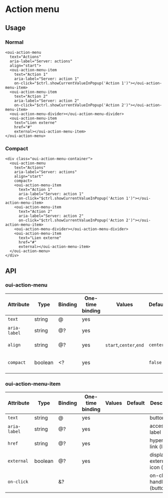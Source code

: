 # Action menu

<component-status cx-design="complete" ux="prototype"></component-status>

## Usage

### Normal

```html:preview
<oui-action-menu
  text="Actions"
  aria-label="Server: actions"
  align="start">
  <oui-action-menu-item
    text="Action 1"
    aria-label="Server: action 1"
    on-click="$ctrl.showCurrentValueInPopup('Action 1')"></oui-action-menu-item>
  <oui-action-menu-item
    text="Action 2"
    aria-label="Server: action 2"
    on-click="$ctrl.showCurrentValueInPopup('Action 2')"></oui-action-menu-item>
  <oui-action-menu-divider></oui-action-menu-divider>
  <oui-action-menu-item
    text="Lien externe"
    href="#"
    external></oui-action-menu-item>
</oui-action-menu>
```

### Compact

```html:preview
<div class="oui-action-menu-container">
  <oui-action-menu
    text="Actions"
    aria-label="Server: actions"
    align="start"
    compact>
    <oui-action-menu-item
      text="Action 1"
      aria-label="Server: action 1"
      on-click="$ctrl.showCurrentValueInPopup('Action 1')"></oui-action-menu-item>
    <oui-action-menu-item
      text="Action 2"
      aria-label="Server: action 2"
      on-click="$ctrl.showCurrentValueInPopup('Action 2')"></oui-action-menu-item>
    <oui-action-menu-divider></oui-action-menu-divider>
    <oui-action-menu-item
      text="Lien externe"
      href="#"
      external></oui-action-menu-item>
  </oui-action-menu>
</div>
```

## API

### oui-action-menu

| Attribute         | Type            | Binding | One-time binding | Values                    | Default             | Description                        |
| ----              | ----            | ----    | ----             | ----                      | ----                | ----                               |
| `text`            | string          | @       | yes              |                           |                     | button label                       |
| `aria-label`      | string          | @?      | yes              |                           |                     | accessibility label                |
| `align`           | string          | @?      | yes              | `start`,`center`,`end`    | `center`            | menu alignment                     |
| `compact`         | boolean         | <?      | yes              |                           | `false`             | use the compact button             |

### oui-action-menu-item

| Attribute         | Type            | Binding | One-time binding | Values                    | Default             | Description                        |
| ----              | ----            | ----    | ----             | ----                      | ----                | ----                               |
| `text`            | string          | @       | yes              |                           |                     | button label                       |
| `aria-label`      | string          | @?      | yes              |                           |                     | accessibility label                |
| `href`            | string          | @?      | yes              |                           |                     | hypertext link (link)              |
| `external`        | boolean         | @?      | yes              |                           |                     | display external icon (link)       |
| `on-click`        |                 | &?      |                  |                           |                     | on-click handler (button)          |
